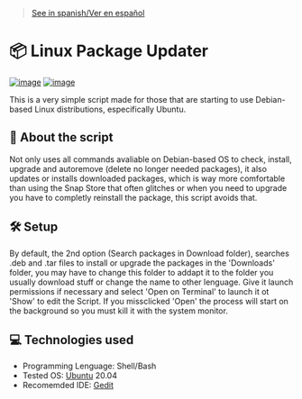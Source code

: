 > [See in spanish/Ver en español](https://github.com/LuisMiSanVe/UpgradeLinuxPackagesScript/tree/spanish)
# 📦 Linux Package Updater
[![image](https://img.shields.io/badge/Shell_Script-121011?style=for-the-badge&logo=gnu-bash&logoColor=white)]()
[![image](https://img.shields.io/badge/Ubuntu-E95420?style=for-the-badge&logo=ubuntu&logoColor=white)](https://ubuntu.com/)

This is a very simple script made for those that are starting to use Debian-based Linux distributions, especifically Ubuntu.
## 📖 About the script
Not only uses all commands avaliable on Debian-based OS to check, install, upgrade and autoremove (delete no longer needed packages), it also updates or installs downloaded packages, which is way more comfortable than using the Snap Store that often glitches or when you need to upgrade you have to completly reinstall the package, this script avoids that.
## 🛠️ Setup
By default, the 2nd option (Search packages in Download folder), searches .deb and .tar files to install or upgrade the packages in the 'Downloads' folder, you may have to change this folder to addapt it to the folder you usually download stuff or change the name to other lenguage.
Give it launch permissions if necessary and select 'Open on Terminal' to launch it ot 'Show' to edit the Script. If you missclicked 'Open' the process will start on the background so you must kill it with the system monitor.
## 💻 Technologies used
- Programming Lenguage: Shell/Bash
- Tested OS: [Ubuntu](https://ubuntu.com/) 20.04
- Recomemded IDE: [Gedit](https://help.gnome.org/users/gedit/stable/gedit-quickstart.html.en)
